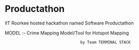 # Productathon
IIT Roorkee hosted hackathon named Software Productathon

MODEL :- Crime Mapping Model/Tool for Hotspot Mapping
          
                    
                                     by Team TERMINAL STACK
